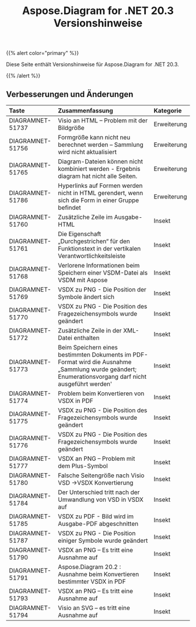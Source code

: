 ﻿---
title: Aspose.Diagram for .NET 20.3 Versionshinweise
type: docs
weight: 50
url: /de/net/aspose-diagram-for-net-20-3-release-notes/
---
{{% alert color="primary" %}} 

Diese Seite enthält Versionshinweise für Aspose.Diagram for .NET 20.3.

{{% /alert %}} 
## **Verbesserungen und Änderungen**

|**Taste**|**Zusammenfassung**|**Kategorie**|
|:- |:- |:- |
|DIAGRAMNET-51737|Visio an HTML – Problem mit der Bildgröße|Erweiterung|
|DIAGRAMNET-51756|Formgröße kann nicht neu berechnet werden – Sammlung wird nicht aktualisiert|Erweiterung|
|DIAGRAMNET-51765|Diagram-Dateien können nicht kombiniert werden - Ergebnis diagram hat nicht alle Seiten.|Erweiterung|
|DIAGRAMNET-51786|Hyperlinks auf Formen werden nicht in HTML gerendert, wenn sich die Form in einer Gruppe befindet|Erweiterung|
|DIAGRAMNET-51760|Zusätzliche Zeile im Ausgabe-HTML|Insekt|
|DIAGRAMNET-51761|Die Eigenschaft „Durchgestrichen“ für den Funktionstext in der vertikalen Verantwortlichkeitsleiste|Insekt|
|DIAGRAMNET-51768|Verlorene Informationen beim Speichern einer VSDM-Datei als VSDM mit Aspose|Insekt|
|DIAGRAMNET-51769|VSDX zu PNG - Die Position der Symbole ändert sich|Insekt|
|DIAGRAMNET-51770|VSDX zu PNG - Die Position des Fragezeichensymbols wurde geändert|Insekt|
|DIAGRAMNET-51772|Zusätzliche Zeile in der XML-Datei enthalten|Insekt|
|DIAGRAMNET-51773|Beim Speichern eines bestimmten Dokuments im PDF-Format wird die Ausnahme „Sammlung wurde geändert; Enumerationsvorgang darf nicht ausgeführt werden'|Insekt|
|DIAGRAMNET-51774|Problem beim Konvertieren von VSDX in PDF|Insekt|
|DIAGRAMNET-51775|VSDX zu PNG - Die Position des Fragezeichensymbols wurde geändert|Insekt|
|DIAGRAMNET-51776|VSDX zu PNG - Die Position des Fragezeichensymbols wurde geändert|Insekt|
|DIAGRAMNET-51777|VSDX an PNG – Problem mit dem Plus-Symbol|Insekt|
|DIAGRAMNET-51780|Falsche Seitengröße nach Visio VSD ->VSDX Konvertierung|Insekt|
|DIAGRAMNET-51784|Der Unterschied tritt nach der Umwandlung von VSD in VSDX auf|Insekt|
|DIAGRAMNET-51785|VSDX zu PDF - Bild wird im Ausgabe-PDF abgeschnitten|Insekt|
|DIAGRAMNET-51787|VSDX zu PNG - Die Position einiger Symbole wurde geändert|Insekt|
|DIAGRAMNET-51790|VSDX an PNG – Es tritt eine Ausnahme auf|Insekt|
|DIAGRAMNET-51791|Aspose.Diagram 20.2 : Ausnahme beim Konvertieren bestimmter VSDX in PDF|Insekt|
|DIAGRAMNET-51793|VSDX an PNG – Es tritt eine Ausnahme auf|Insekt|
|DIAGRAMNET-51794|Visio an SVG – es tritt eine Ausnahme auf|Insekt|


